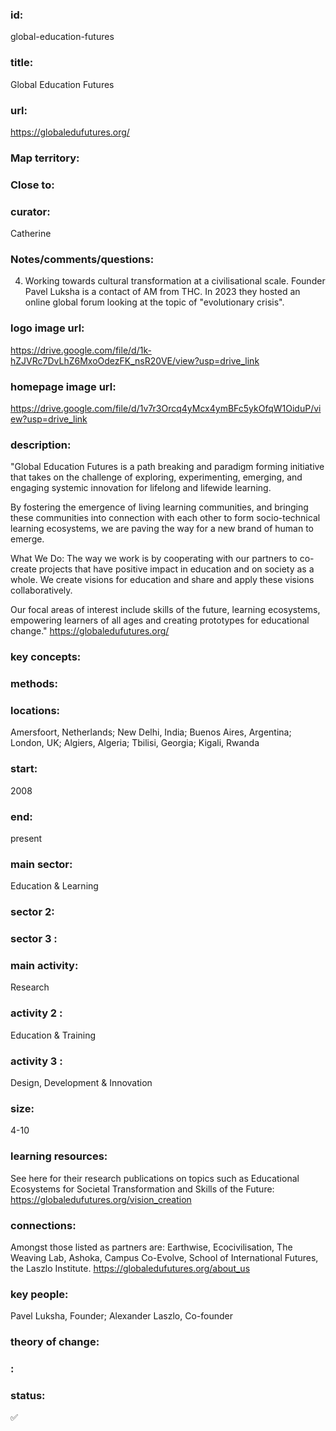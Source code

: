### id: 
  global-education-futures
### title: 
  Global Education Futures
### url: 
  https://globaledufutures.org/ 
### Map territory: 
  
### Close to: 
  
### curator: 
  Catherine
### Notes/comments/questions: 
  4. Working towards cultural transformation at a civilisational scale. Founder Pavel Luksha is a contact of AM from THC. In 2023 they hosted an online global forum looking at the topic of "evolutionary crisis".
### logo image url: 
  https://drive.google.com/file/d/1k-hZJVRc7DvLhZ6MxoOdezFK_nsR20VE/view?usp=drive_link
### homepage image url: 
  https://drive.google.com/file/d/1v7r3Orcq4yMcx4ymBFc5ykOfqW1OiduP/view?usp=drive_link
### description: 
  "Global Education Futures is a path breaking and paradigm forming initiative that takes on the challenge of exploring, experimenting, emerging, and engaging systemic innovation for lifelong and lifewide learning.

By fostering the emergence of living learning communities, and bringing these communities into connection with each other to form socio-technical learning ecosystems, we are paving the way for a new brand of human to emerge.

What We Do: The way we work is by cooperating with our partners to co-create projects that have positive impact in education and on society as a whole. We create visions for education and share and apply these visions collaboratively.

Our focal areas of interest include skills of the future, learning ecosystems, empowering learners of all ages and creating prototypes for educational change."
https://globaledufutures.org/ 
### key concepts: 
  
### methods: 
  
### locations: 
  Amersfoort, Netherlands; New Delhi, India; Buenos Aires, Argentina; London, UK; Algiers, Algeria; Tbilisi, Georgia; Kigali, Rwanda
### start: 
  2008
### end: 
  present
### main sector: 
  Education & Learning
### sector 2: 
  
### sector 3 : 
  
### main activity: 
  Research
### activity 2 : 
  Education & Training
### activity 3 : 
  Design, Development & Innovation
### size: 
  4-10
### learning resources: 
  See here for their research publications on topics such as Educational Ecosystems for Societal Transformation and Skills of the Future: https://globaledufutures.org/vision_creation 
### connections: 
  Amongst those listed as partners are: Earthwise, Ecocivilisation, The Weaving Lab, Ashoka, Campus Co-Evolve, School of International Futures, the Laszlo Institute. https://globaledufutures.org/about_us 
### key people: 
  Pavel Luksha, Founder; Alexander Laszlo, Co-founder
### theory of change: 
  
### : 
  
### status: 
  ✅

